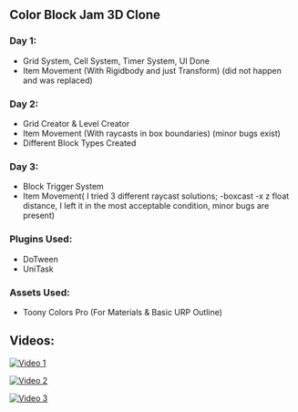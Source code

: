 ## Color Block Jam 3D Clone

### Day 1:
- Grid System, Cell System, Timer System, UI Done
- Item Movement (With Rigidbody and just Transform) (did not happen and was replaced)

### Day 2:
- Grid Creator & Level Creator
- Item Movement (With raycasts in box boundaries) (minor bugs exist)
- Different Block Types Created

 ### Day 3:
- Block Trigger System
- Item Movement( I tried 3 different raycast solutions; -boxcast -x z float distance,  I left it in the most acceptable condition, minor bugs are present)

### Plugins Used:
- DoTween
- UniTask

### Assets Used:
- Toony Colors Pro (For Materials & Basic URP Outline)

## Videos:

[![Video 1](https://img.youtube.com/vi/VIDEO_ID1/0.jpg)](https://github.com/user-attachments/assets/b6034423-397b-498e-b844-3a944fb6c25c)

[![Video 2](https://img.youtube.com/vi/VIDEO_ID2/0.jpg)](https://github.com/user-attachments/assets/52c20d0e-3874-4f78-8ad3-4d22ad7e5161)

[![Video 3](https://img.youtube.com/vi/VIDEO_ID3/0.jpg)](https://github.com/user-attachments/assets/50c74aa9-0207-4350-a98d-e19805e6c772)
